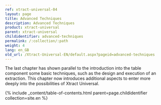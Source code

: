 ```yaml
---
ref: xtract-universal-04
layout: page
title: Advanced Techniques
description: Advanced Techniques
product: xtract-universal
parent: xtract-universal
childidentifier: advanced-techniques
permalink: /:collection/:path
weight: 4
lang: en_GB
old_url: /Xtract-Universal-EN/default.aspx?pageid=advanced-techniques
---
```


The last chapter has shown parallel to the introduction into the table component some basic techniques, such as the design and execution of an extraction. This chapter now introduces additional aspects to enter more deeply into the possibilities of Xtract Universal.

{% include _content/table-of-contents.html parent=page.childidentifier collection=site.en %}
